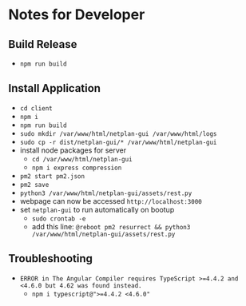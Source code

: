 # Notes for Developer

## Build Release

- `npm run build`

## Install Application

- `cd client`
- `npm i`
- `npm run build`
- `sudo mkdir /var/www/html/netplan-gui /var/www/html/logs`
- `sudo cp -r dist/netplan-gui/* /var/www/html/netplan-gui`
- install node packages for server
  - `cd /var/www/html/netplan-gui`
  - `npm i express compression`
- `pm2 start pm2.json`
- `pm2 save`
- `python3 /var/www/html/netplan-gui/assets/rest.py`
- webpage can now be accessed `http://localhost:3000`
- set `netplan-gui` to run automatically on bootup
  - `sudo crontab -e`
  - add this line: `@reboot pm2 resurrect && python3 /var/www/html/netplan-gui/assets/rest.py`

## Troubleshooting

- `ERROR in The Angular Compiler requires TypeScript >=4.4.2 and <4.6.0 but 4.62 was found instead.`
  - `npm i typescript@">=4.4.2 <4.6.0"`
